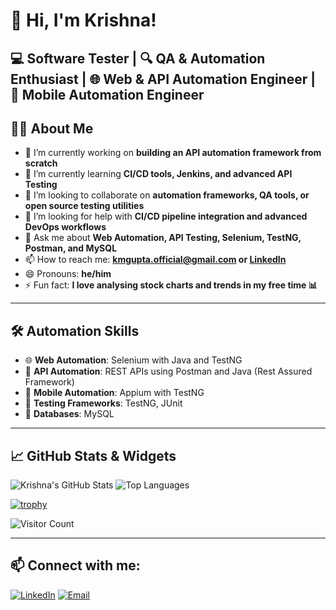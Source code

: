 <!--
**km-gupta/km-gupta** is a ✨ _special_ ✨ repository because its `README.md` (this file) appears on your GitHub profile.

Here are some ideas to get you started:

- 🔭 I’m currently working on ...
- 🌱 I’m currently learning ...
- 👯 I’m looking to collaborate on ...
- 🤔 I’m looking for help with ...
- 💬 Ask me about ...
- 📫 How to reach me: ...
- 😄 Pronouns: ...
- ⚡ Fun fact: ...
-->

# 👋 Hi, I'm Krishna!
💻 Software Tester | 🔍 QA & Automation Enthusiast | 🌐 Web & API Automation Engineer | 📱 Mobile Automation Engineer
---

## 🙋‍♂️ About Me

- 🔭 I’m currently working on **building an API automation framework from scratch**
- 🌱 I’m currently learning **CI/CD tools, Jenkins, and advanced API Testing**
- 👯 I’m looking to collaborate on **automation frameworks, QA tools, or open source testing utilities**
- 🤔 I’m looking for help with **CI/CD pipeline integration and advanced DevOps workflows**
- 💬 Ask me about **Web Automation, API Testing, Selenium, TestNG, Postman, and MySQL**
- 📫 How to reach me: **kmgupta.official@gmail.com or [LinkedIn](https://www.linkedin.com/in/km-gupta)**
- 😄 Pronouns: **he/him**
- ⚡ Fun fact: **I love analysing stock charts and trends in my free time 📊**

---

## 🛠️ Automation Skills

- 🌐 **Web Automation**: Selenium with Java and TestNG
- 🔗 **API Automation**: REST APIs using Postman and Java (Rest Assured Framework)
- 📱 **Mobile Automation**: Appium with TestNG
- 🧪 **Testing Frameworks**: TestNG, JUnit
- 💾 **Databases**: MySQL

---

## 📈 GitHub Stats & Widgets

![Krishna's GitHub Stats](https://github-readme-stats.vercel.app/api?username=your-username&show_icons=true&theme=tokyonight)
![Top Languages](https://github-readme-stats.vercel.app/api/top-langs/?username=your-username&layout=compact&theme=tokyonight)

[![trophy](https://github-profile-trophy.vercel.app/?username=your-username&theme=tokyonight&margin-w=10&column=7)](https://github.com/ryo-ma/github-profile-trophy)

![Visitor Count](https://komarev.com/ghpvc/?username=your-username&label=Profile%20views&color=blue&style=flat)

---

## 📫 Connect with me:
[![LinkedIn](https://img.shields.io/badge/LinkedIn-blue?style=flat&logo=linkedin)](https://www.linkedin.com/in/km-gupta)
[![Email](https://img.shields.io/badge/Gmail-red?style=flat&logo=gmail&logoColor=white)](mailto:kmgupta.official@gmail.com)

